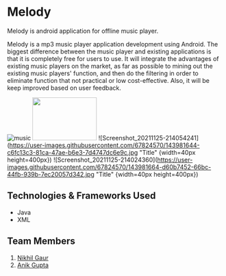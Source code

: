 
# Melody
Melody is android application for offline music player.

Melody is a mp3 music player application development using Android. The biggest 
difference between the music player and existing applications is that it is completely 
free for users to use. It will integrate the advantages of existing music players on the 
market, as far as possible to mining out the existing music players' function, and then 
do the filtering in order to eliminate function that not practical or low cost-effective. 
Also, it will be keep improved based on user feedback.

![music](https://user-images.githubusercontent.com/67824570/143304969-e2dcfb52-341c-4c24-98b4-08ee1c8ed406.png)
<img src="https://user-images.githubusercontent.com/67824570/143981644-c6fc13c3-81ca-47ae-b6e3-7d4747dc6e9c.jpg" width="150" height="100">
![Screenshot_20211125-214054241](https://user-images.githubusercontent.com/67824570/143981644-c6fc13c3-81ca-47ae-b6e3-7d4747dc6e9c.jpg "Title" {width=40px height=400px})
![Screenshot_20211125-214024360](https://user-images.githubusercontent.com/67824570/143981664-d60b7452-66bc-44fb-939b-7ec20057d342.jpg "Title" {width=40px height=400px})




## Technologies & Frameworks Used
<ul>
    <li>Java</li>
    <li>XML</li>
</ul>

## Team Members
<ol>
<li><a href="https://github.com/nikhil-gaur457" target="_blank">Nikhil Gaur</a></li>
<li><a href="https://github.com/Anik-23" target="_blank">Anik Gupta</a></li>
</ol>
